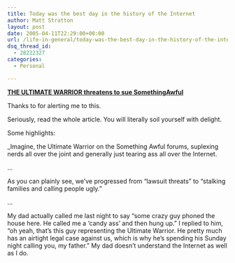 ```yaml
---
title: Today was the best day in the history of the Internet
author: Matt Stratton
layout: post
date: 2005-04-11T22:29:00+00:00
url: /life-in-general/today-was-the-best-day-in-the-history-of-the-internet
dsq_thread_id:
  - 28222327
categories:
  - Personal

---
```

[**THE ULTIMATE WARRIOR threatens to sue SomethingAwful**][1]

Thanks to for alerting me to this.

Seriously, read the whole article. You will literally soil yourself with delight.

Some highlights:

_Imagine, the Ultimate Warrior on the Something Awful forums, suplexing nerds all over the joint and generally just tearing ass all over the Internet.</p> 

&#8230;

As you can plainly see, we&#8217;ve progressed from &#8220;lawsuit threats&#8221; to &#8220;stalking families and calling people ugly.&#8221;

&#8230;

My dad actually called me last night to say &#8220;some crazy guy phoned the house here. He called me a &#8216;candy ass&#8217; and then hung up.&#8221; I replied to him, &#8220;oh yeah, that&#8217;s this guy representing the Ultimate Warrior. He pretty much has an airtight legal case against us, which is why he&#8217;s spending his Sunday night calling you, my father.&#8221; My dad doesn&#8217;t understand the Internet as well as I do.</i>

 [1]: https://www.somethingawful.com/articles.php?a=2790